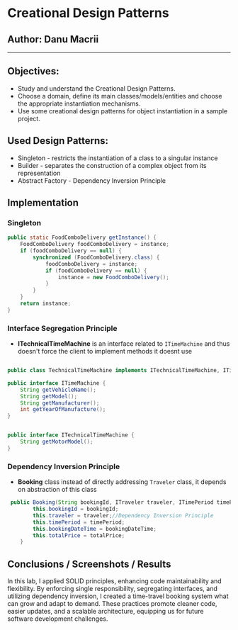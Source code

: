 # Creational Design Patterns

## Author: Danu Macrii

----

## Objectives:
* Study and understand the Creational Design Patterns.
* Choose a domain, define its main classes/models/entities and choose the appropriate instantiation mechanisms.
* Use some creational design patterns for object instantiation in a sample project.

## Used Design Patterns:
* Singleton - restricts the instantiation of a class to a singular instance
* Builder - separates the construction of a complex object from its representation
* Abstract Factory - Dependency Inversion Principle


## Implementation

### Singleton

```java
public static FoodComboDelivery getInstance() {
    FoodComboDelivery foodComboDelivery = instance;
    if (foodComboDelivery == null) {
        synchronized (FoodComboDelivery.class) {
            foodComboDelivery = instance;
            if (foodComboDelivery == null) {
                instance = new FoodComboDelivery();
            }
        }
    }
    return instance;
}
```

###  Interface Segregation Principle

- **ITechnicalTimeMachine**  is an interface related to `ITimeMachine` and thus doesn't force the client to implement methods it doesnt use


```java

public class TechnicalTimeMachine implements ITechnicalTimeMachine, ITimeMachine {}

```
```java
public interface ITimeMachine {
    String getVehicleName();
    String getModel();
    String getManufacturer();
    int getYearOfManufacture();
}


public interface ITechnicalTimeMachine {
    String getMotorModel();
}

```

### Dependency Inversion Principle

- **Booking** class instead of directly addressing `Traveler` class, it depends on abstraction of this class


```java
 public Booking(String bookingId, ITraveler traveler, ITimePeriod timePeriod, LocalDateTime bookingDateTime, double totalPrice) {
        this.bookingId = bookingId;
        this.traveler = traveler;//Dependency Inversion Principle
        this.timePeriod = timePeriod; 
        this.bookingDateTime = bookingDateTime;
        this.totalPrice = totalPrice;
    }

```

## Conclusions / Screenshots / Results



In this lab, I  applied SOLID principles, enhancing code maintainability and flexibility. By enforcing single
responsibility, segregating interfaces, and utilizing dependency inversion, I created a  time-travel booking system what
can grow and adapt to demand. These practices promote cleaner code, easier updates, and a scalable architecture, equipping
us for future software development challenges.